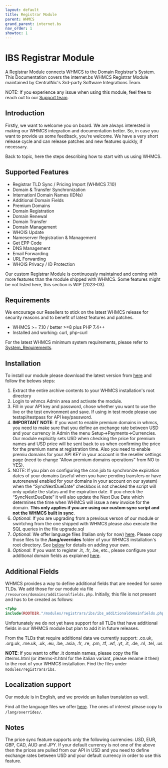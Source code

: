 ```yaml
---
layout: default
title: Registrar Module
parent: WHMCS
grand_parent: internet.bs
nav_order: 1
showtoc: 1
---
```


# IBS Registrar Module

A Registrar Module connects WHMCS to the Domain Registrar's System. This Documentation covers the internet.bs WHMCS Registrar Module maintained by CentralNic's 3rd-party Software Integrations Team.

NOTE: If you experience any issue when using this module, feel free to reach out to our [Support team](#contact-us).

## Introduction

Firstly, we want to welcome you on board. We are always interested in making our WHMCS integration and documentation better. So, in case you want to provide us some feedback, you're welcome.
We have a very short release cycle and can release patches and new features quickly, if necessary.

Back to topic, here the steps describing how to start with us using WHMCS.

## Supported Features

- Registrar TLD Sync / Pricing Import (WHMCS 7.10)
- Domain & Transfer Synchronization
- Internationl Domain Names (IDNs)
- Additional Domain Fields
- Premium Domains
- Domain Registration
- Domain Renewal
- Domain Transfer
- Domain Management
- WHOIS Update
- Nameserver Registration & Management
- Get EPP Code
- DNS Management
- Email Forwarding
- URL Forwarding
- WHOIS Privacy / ID Protection

Our custom Registrar Module is continuously maintained and coming with more features than the module shipped with WHMCS.
Some features might be not listed here, this section is WIP (2023-03).

## Requirements

We encourage our Resellers to stick on the latest WHMCS release for security reasons and to benefit of latest features and patches.

- WHMCS >= 7.10 / better >=8 plus PHP 7.4++
- Installed and working: curl, php-curl

For the latest WHMCS minimum system requirements, please refer to [System_Requirements](https://docs.whmcs.com/System_Requirements).

## Installation

To install our module please download the latest version from [here](https://github.com/centralnicgroup-opensource/rtldev-middleware-whmcs/raw/main/whmcs-ibs-registrar-latest.zip) and follow the belows steps:

1. Extract the entire archive contents to your WHMCS installation's root directory
2. Login to whmcs Admin area and activate the module.
3. Fill in your API key and password, chose whether you want to use the live or the test environment and save. If using in test mode please use testapi/testpass for API key/password.
4. **IMPORTANT NOTE**: If you want to enable premium domains in whmcs, you need to make sure that you define an exchange rate between USD and your currency in Admin the menu Setup→Payments→Currencies. Our module explicitly sets USD when checking the price for premium names and USD price will be sent back to us when confirming the price for the premium name at registration time. Also you need to enable premiu domains for your API KEY in your account in the reseller settings page (need to change “Allow premium domains operations” from NO to YES).
5. NOTE: If you plan on configuring the cron job to synchronize expiration dates of your domains (useful when you have pending transfers or have autorenewal enabled for your domains in your account on our system) when the “SyncNextDueDate” checkbox is not checked the script will only update the status and the expiration date. If you check the “SyncNextDueDate” it will also update the Next Due Date which determines the time when WHMCS will issue a new invoice for the domain. **This only applies if you are using our custom sync script and not the WHMCS built in sync**.
6. _Optional_: If you are upgrading from a previous verson of our module or swirtchng from the one shipped with WHMCS please also execute the SQL queries in the file upgrade.sql
7. _Optional_: We offer language files (Italian only for now) [here](https://github.com/centralnicgroup-opensource/rtldev-middleware-whmcs/tree/archive/ibs/lang/overrides). Please copy those files to the **/lang/overrides** folder of your WHMCS installation's root directory. See [below](#localization) for details on adding your own.
8. _Optional_: If you want to register .it, .fr, .be, etc., please configure your additional domain fields as explained [here](#additionalfields).

## Additional Fields

WHMCS provides a way to define additional fields that are needed for some TLDs. We add those for our module via file `/resources/domains/additionalfields.php`. Initially, this file is not present and has to be created as follows:

```php
<?php
include(ROOTDIR."/modules/registrars/ibs/ibs_additionaldomainfields.php");
```

Unfortunately we do not yet have support for all TLDs that have additional fields in our WHMCS module but plan to add it in future releases.

From the TLDs that require additional data we currently support: .co.uk, .org.uk, .me.uk, .uk, .eu, .be, .asia, .fr, .re, .pm, .tf, .wf, .yt, .it, .de, .nl, .tel, .us

**NOTE**: If you want to offer .it domain names, please copy the file itterms.html (or itterms-it.html for the italian variant, please rename it then) to the root of your WHMCS installation. Find the files under `modules/registrars/ibs`.

## Localization support

Our module is in English, and we provide an Italian translation as well.

Find all the language files we offer [here](https://github.com/centralnicgroup-opensource/rtldev-middleware-whmcs/tree/archive/ibs/lang/overrides). The ones of interest please copy to `/lang/overrides/`.

## Notes

The price sync feature supports only the following currencies: USD, EUR, GBP, CAD, AUD and JPY.
If your default currency is not one of the above then the prices are pulled from our API in USD and you need to define exchange rates between USD and your default currency in order to use this feature.
